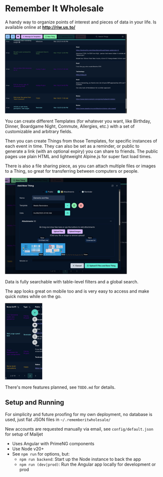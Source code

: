 # Remember It Wholesale

A handy way to organize points of interest and pieces of data in your life. Is available online at **http://riw.us.to/**

<a href="./src/assets/images/screenshot-main.jpg" target="_blank"><img style="width: 400px;" src="./src/assets/images/screenshot-main.jpg"/></a>

You can create different Templates (for whatever you want, like Birthday, Dinner, Boardgame Night, Commute, Allergies, etc.) with a set of customizable and arbitrary fields.

Then you can create Things from those Templates, for specific instances of each event in time. They can also be set as a reminder, or public to generate a link (with an optional expiry) you can share to friends. The public pages use plain HTML and lightweight Alpine.js for super fast load times.

There is also a file sharing piece, as you can attach multiple files or images to a Thing, so great for transferring between computers or people.

<a href="./src/assets/images/screenshot-dialog.jpg" target="_blank"><img style="width: 400px;" src="./src/assets/images/screenshot-dialog.jpg"/></a>

Data is fully searchable with table-level filters and a global search.

The app looks great on mobile too and is very easy to access and make quick notes while on the go.

<a href="./src/assets/images/screenshot-mobile.jpg" target="_blank"><img style="height: 250px;" src="./src/assets/images/screenshot-mobile.jpg"/></a>

There's more features planned, see `TODO.md` for details.

## Setup and Running

For simplicity and future proofing for my own deployment, no database is used, just flat JSON files in `~/.rememberitwholesale/`

New accounts are requested manually via email, see `config/default.json` for setup of Mailjet

- Uses Angular with PrimeNG components
- Use Node v20+
- See `npm run` for options, but:
  - `npm run backend`: Start up the Node instance to back the app
  - `npm run (dev|prod)`: Run the Angular app locally for development or prod
